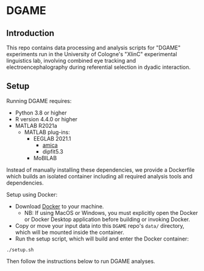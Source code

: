 # DGAME
## Introduction
This repo contains data processing and analysis scripts for "DGAME" experiments run in the University of Cologne's "XlinC" experimental linguistics lab, involving combined eye tracking and electroencephalography during referential selection in dyadic interaction.

## Setup
Running DGAME requires:
- Python 3.8 or higher
- R version 4.4.0 or higher
- MATLAB R2021a
    - MATLAB plug-ins:
        - EEGLAB 2021.1
            - [amica](https://sccn.ucsd.edu/~jason/amica_web.html)
            - dipfit5.3
        - MoBILAB

Instead of manually installing these dependencies, we provide a Dockerfile which builds an isolated container including all required analysis tools and dependencies.

Setup using Docker:
- Download [Docker](https://docs.docker.com/get-started/get-docker/) to your machine.
    - NB: If using MacOS or Windows, you must explicitly open the Docker or Docker Desktop application before building or invoking Docker.
- Copy or move your input data into this `DGAME` repo's `data/` directory, which will be mounted inside the container. 
- Run the setup script, which will build and enter the Docker container:
```
./setup.sh
```

Then follow the instructions below to run DGAME analyses.
